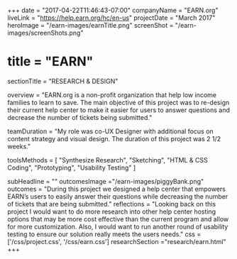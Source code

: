 +++
date = "2017-04-22T11:46:43-07:00"
companyName = "EARN.org"
liveLink = "https://help.earn.org/hc/en-us"
projectDate = "March 2017"
heroImage = "/earn-images/earnTitle.png"
screenShot = "/earn-images/screenShots.png"
# title = "EARN"

sectionTitle = "RESEARCH & DESIGN"

overview = "EARN.org is a non-profit organization that help low income families to learn to save. The main objective of this project was to re-design their current help center to make it easier for users to answer questions and decrease the number of tickets being submitted."

teamDuration = "My role was co-UX Designer with additional focus on content strategy and visual design. The duration of this project was 2 1/2 weeks."

toolsMethods = [
  "Synthesize Research",
	"Sketching",
	"HTML & CSS Coding",
	"Prototyping",
	"Usability Testing"
]

subHeadline = ""
outcomesImage ="/earn-images/piggyBank.png"
outcomes = "During this project we designed a help center that empowers EARN’s users to easily answer their questions while decreasing the number of tickets that are being submitted."
reflections = "Looking back on this project I would want to do more research into other help center hosting options that may be more cost effective than the current program and allow for more customization. Also, I would want to run another round of usability testing to ensure our solution really meets the users needs."
css = ['/css/project.css', '/css/earn.css']
researchSection ="research/earn.html"
+++
